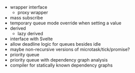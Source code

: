 - wrapper interface
	- proxy wrapper
- mass subscribe
- temporary queue mode override when setting a value
- derived
	- lazy derived
- interface with Svelte
- allow deadline logic for queues besides idle
- maybe non-recursive versions of microtask/tick/promise?
- priority queue
- priority queue with dependency graph analysis
- compiler for statically known dependency graphs